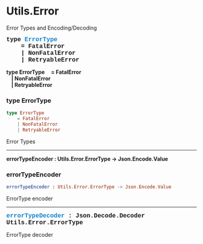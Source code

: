 # Utils.Error

Error Types and Encoding/Decoding

<span style="font-size: 115%; font-family: 'Courier New'"><span style="font-weight: bold">type <span style="color: #1184CE;">ErrorType</span>   
&nbsp;&nbsp;&nbsp;&nbsp;= FatalError   
&nbsp;&nbsp;&nbsp;&nbsp;| NonFatalError   
&nbsp;&nbsp;&nbsp;&nbsp;| RetryableError </span></span>

**type ErrorType
&nbsp;&nbsp;&nbsp;&nbsp;= FatalError   
&nbsp;&nbsp;&nbsp;&nbsp;| NonFatalError   
&nbsp;&nbsp;&nbsp;&nbsp;| RetryableError**

### **type ErrorType**
```elm
type ErrorType
    = FatalError   
    | NonFatalError   
    | RetryableError
```
Error Types

---

**errorTypeEncoder : Utils.Error.ErrorType -> Json.Encode.Value**

### **errorTypeEncoder**
```elm
errorTypeEncoder : Utils.Error.ErrorType -> Json.Encode.Value
```
ErrorType encoder

---

<span style="font-size: 115%; font-family: 'Courier New'"><span style="font-weight: bold"><span style="color: #1184CE;">errorTypeDecoder</span> : Json.Decode.Decoder Utils.Error.ErrorType</span></span>

ErrorType decoder
